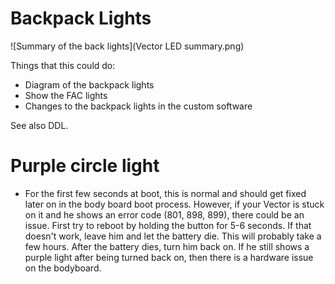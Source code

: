 # Backpack Lights

![Summary of the back lights](Vector LED summary.png)

Things that this could do:

* Diagram of the backpack lights
* Show the FAC lights
* Changes to the backpack lights in the custom software

See also DDL.

# Purple circle light

* For the first few seconds at boot, this is normal and should get fixed later on in the body board boot process. However, if your Vector is stuck on it and he shows an error code (801, 898, 899), there could be an issue. First try to reboot by holding the button for 5-6 seconds. If that doesn't work, leave him and let the battery die. This will probably take a few hours. After the battery dies, turn him back on. If he still shows a purple light after being turned back on, then there is a hardware issue on the bodyboard. 
